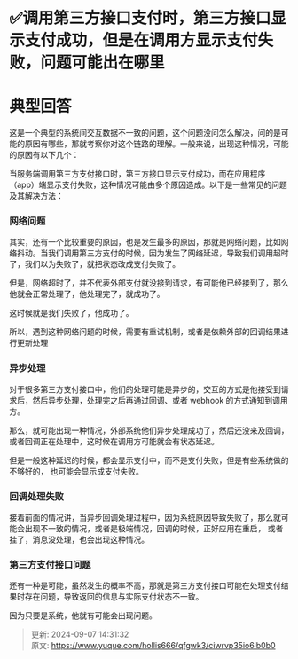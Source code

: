 # ✅调用第三方接口支付时，第三方接口显示支付成功，但是在调用方显示支付失败，问题可能出在哪里

# 典型回答


这是一个典型的系统间交互数据不一致的问题，这个问题没问怎么解决，问的是可能的原因有哪些，那就考察你对这个链路的理解。一般来说，出现这种情况，可能的原因有以下几个：



当服务端调用第三方支付接口时，第三方接口显示支付成功，而在应用程序（app）端显示支付失败，这种情况可能由多个原因造成。以下是一些常见的问题及其解决方法：



### **网络问题**


其实，还有一个比较重要的原因，也是发生最多的原因，那就是网络问题，比如网络抖动。当我们调用第三方支付的时候，因为发生了网络延迟，导致我们调用超时了，我们以为失败了，就把状态改成支付失败了。



但是，网络超时了，并不代表外部支付就没接到请求，有可能他已经接到了，那么他就会正常处理了，他处理完了，就成功了。



这时候就是我们失败了，他成功了。



所以，遇到这种网络问题的时候，需要有重试机制，或者是依赖外部的回调结果进行更新处理



### **异步处理**


对于很多第三方支付接口中，他们的处理可能是异步的，交互的方式是他接受到请求后，然后异步处理，处理完之后再通过回调、或者 webhook 的方式通知到调用方。



那么，就可能出现一种情况，外部系统他们异步处理成功了，然后还没来及回调，或者回调正在处理中，这时候在调用方可能就会有状态延迟。



但是一般这种延迟的时候，都会显示支付中，而不是支付失败，但是有些系统做的不够好的， 也可能会显示成支付失败。



### 回调处理失败


接着前面的情况讲，当异步回调处理过程中，因为系统原因导致失败了，那么就可能会出现不一致的情况，或者是极端情况，回调的时候，正好应用在重启， 或者挂了，消息没处理，也会出现这种情况。

### 
### **第三方支付接口问题**
还有一种是可能，虽然发生的概率不高，那就是第三方支付接口可能在处理支付结果时存在问题，导致返回的信息与实际支付状态不一致。



因为只要是系统，他就有可能会出现问题。



> 更新: 2024-09-07 14:31:32  
> 原文: <https://www.yuque.com/hollis666/qfgwk3/ciwrvp35io6ib0b0>